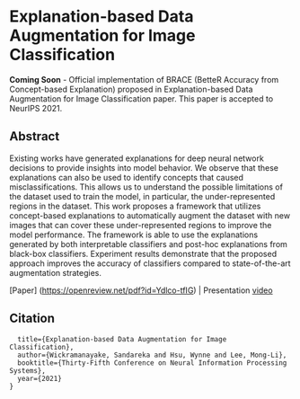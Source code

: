 # Explanation-based Data Augmentation for Image Classification

**Coming Soon** - Official implementation of BRACE (BetteR Accuracy from Concept-based Explanation) proposed in Explanation-based Data Augmentation for Image Classification paper. This paper is accepted to NeurIPS 2021. 

## Abstract

Existing works have generated explanations for deep neural network decisions to provide insights into  model behavior. We observe that these explanations can also be used  to identify concepts that caused misclassifications. This allows us to  understand  the possible limitations of the dataset used to train the model, in particular, the under-represented regions in the dataset. This work proposes a framework that utilizes concept-based explanations to automatically augment the dataset with  new images that can cover these under-represented regions  to improve the model performance. The framework is able to use the explanations generated by both interpretable classifiers and post-hoc explanations from black-box classifiers. Experiment results demonstrate that the proposed approach improves the accuracy of classifiers compared to state-of-the-art augmentation strategies.

[Paper] (https://openreview.net/pdf?id=Ydlco-tfIG) | Presentation [video](https://recorder-v3.slideslive.com/#/share?share=52116&s=f0a2aefc-b9e7-4a1b-94f7-89d01c0021b6)

## Citation
```@inproceedings{wickramanayake2021explanation,
  title={Explanation-based Data Augmentation for Image Classification},
  author={Wickramanayake, Sandareka and Hsu, Wynne and Lee, Mong-Li},
  booktitle={Thirty-Fifth Conference on Neural Information Processing Systems},
  year={2021}
}
```
